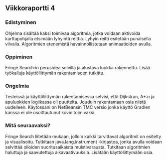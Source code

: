## Viikkoraportti 4

### Edistyminen
Ohjelma sisältää kaksi toimivaa algoritmia, jotka voidaan aktivoida karttapohjalla etsimään lyhyintä reittiä. Lyhyin reitti esitetään punaisella viivalla. Algoritmien etenemistä havainnollistetaan animaatioiden avulla.

### Oppiminen
Fringe Search:in perusidea selvillä ja alustava luokka rakennettu.
Lisää työkalluja käyttöliittymän rakentamiseen tutkittu.

### Ongelmia
Testeissä ja käyttöliittymän rakentamisessa selvisi, että Dijkstran, A*:n ja apuluokkien logiikassa oli puutteita. Jouduin rakentamaan osia niistä uudelleen. Käytössäni on NetBeansin TMC versio jonka käyttö Gradlen kanssa ei ole osoittautunut kovin toimivaksi.

### Mitä seuraavaksi?
Fringe Search liitetään mukaan, jolloin kaikki tarvittavat algoritmit on esitelty ja visualisoitu. Tutkitaan java.lang.instrument -kirjastoa, jonka avulla voidaan selvittää olioiden suoritusaikaista muistivarausta. Tutkitaan algoritmien haluttuja ja saavutettuja aikavaativuuksia. Lisätään käyttöliittymään osia.